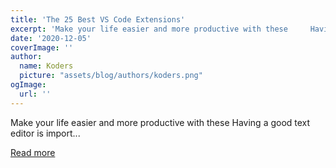 ```yaml
---
title: 'The 25 Best VS Code Extensions'
excerpt: 'Make your life easier and more productive with these     Having a good text editor is import...'
date: '2020-12-05'
coverImage: ''
author:
  name: Koders
  picture: "assets/blog/authors/koders.png"
ogImage:
  url: ''
---
```


Make your life easier and more productive with these     Having a good text editor is import...

[Read more](https://dev.to/bhavyasingh2611/the-25-best-vs-code-extensions-2c2d)
